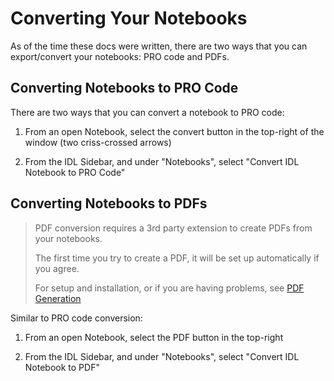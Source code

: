 # Converting Your Notebooks

As of the time these docs were written, there are two ways that you can export/convert your notebooks: PRO code and PDFs.

## Converting Notebooks to PRO Code

There are two ways that you can convert a notebook to PRO code:

1. From an open Notebook, select the convert button in the top-right of the window (two criss-crossed arrows)

2. From the IDL Sidebar, and under "Notebooks", select "Convert IDL Notebook to PRO Code"

## Converting Notebooks to PDFs

> PDF conversion requires a 3rd party extension to create PDFs from your notebooks.
>
> The first time you try to create a PDF, it will be set up automatically if you agree.
>
> For setup and installation, or if you are having problems, see [PDF Generation](./pdf_generation)

Similar to PRO code conversion:

1. From an open Notebook, select the PDF button in the top-right

2. From the IDL Sidebar, and under "Notebooks", select "Convert IDL Notebook to PDF"
